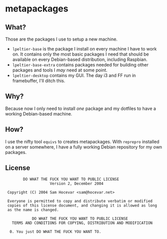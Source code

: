 metapackages
============

What?
-----
Those are the packages I use to setup a new machine.

* `lpeltier-base` is the package I install on every machine I have to work on.
  It contains only the most basic packages I need that should be available on
  every Debian-based distribution, including Raspbian.
* `lpeltier-base-extra` contains packages needed for building other packages
  and tools I _may_ need at some point.
* `lpeltier-desktop` contains my GUI. The day i3 and FF run in framebuffer,
  I'll ditch this.

Why?
----
Because now I only need to install _one_ package and my dotfiles to have a
working Debian-based machine.

How?
----
I use the nifty tool `equivs` to creates metapackages. With `reprepro`
installed on a server somewhere, I have a fully working Debian repository for
my own packages.

License
-------
```
        DO WHAT THE FUCK YOU WANT TO PUBLIC LICENSE
                    Version 2, December 2004

 Copyright (C) 2004 Sam Hocevar <sam@hocevar.net>

 Everyone is permitted to copy and distribute verbatim or modified
 copies of this license document, and changing it is allowed as long
 as the name is changed.

            DO WHAT THE FUCK YOU WANT TO PUBLIC LICENSE
   TERMS AND CONDITIONS FOR COPYING, DISTRIBUTION AND MODIFICATION

  0. You just DO WHAT THE FUCK YOU WANT TO.
```
